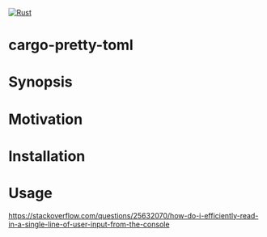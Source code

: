 [![Rust](https://github.com/TomaszWaszczyk/cargo-pretty-toml/actions/workflows/rust.yml/badge.svg?branch=master)](https://github.com/TomaszWaszczyk/cargo-pretty-toml/actions/workflows/rust.yml)

# cargo-pretty-toml

# Synopsis

# Motivation

# Installation

# Usage

https://stackoverflow.com/questions/25632070/how-do-i-efficiently-read-in-a-single-line-of-user-input-from-the-console
